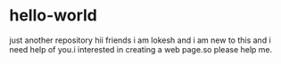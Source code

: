 # hello-world
just another repository
hii friends i am lokesh and i am new to this and i need help of you.i interested in creating a web page.so please help me.
